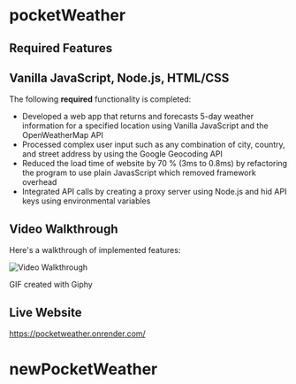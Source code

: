# pocketWeather




## Required Features
## Vanilla JavaScript, Node.js, HTML/CSS 

The following **required** functionality is completed:

* Developed a web app that returns and forecasts 5-day weather information for a specified location using Vanilla JavaScript and the OpenWeatherMap API 
* Processed complex user input such as any combination of city, country, and street address by using the Google Geocoding API
* Reduced the load time of website by 70 % (3ms to 0.8ms) by refactoring the program to use plain JavasScript which removed framework overhead 
* Integrated API calls by creating a proxy server using Node.js and hid API keys using environmental variables


## Video Walkthrough

Here's a walkthrough of implemented features:

<img src='https://media.giphy.com/media/v1.Y2lkPTc5MGI3NjExN2U5NmIyNzU4M2E0NmZiYTEyMzZjZjNlNDgzZmVmYzZhYmRmODI5ZCZjdD1n/6hbJvNeYxoWqAC4gOT/giphy.gif' title='Video Walkthrough' width='' alt='Video Walkthrough' />

<!-- Replace this with whatever GIF tool you used! -->
GIF created with Giphy 

## Live Website
https://pocketweather.onrender.com/
# newPocketWeather
